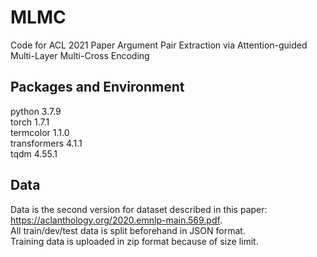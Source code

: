 # MLMC
Code for ACL 2021 Paper Argument Pair Extraction via Attention-guided Multi-Layer Multi-Cross Encoding

## Packages and Environment 
python                    3.7.9 \
torch                     1.7.1 \
termcolor                 1.1.0 \
transformers              4.1.1 \
tqdm                      4.55.1

## Data
Data is the second version for dataset described in this paper: https://aclanthology.org/2020.emnlp-main.569.pdf. \
All train/dev/test data is split beforehand in JSON format. \
Training data is uploaded in zip format because of size limit.



